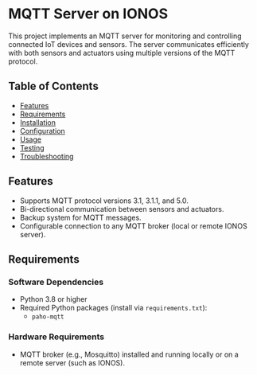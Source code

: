# MQTT Server on IONOS

This project implements an MQTT server for monitoring and controlling connected IoT devices and sensors. The server communicates efficiently with both sensors and actuators using multiple versions of the MQTT protocol.

## Table of Contents

- [Features](#features)
- [Requirements](#requirements)
- [Installation](#installation)
- [Configuration](#configuration)
- [Usage](#usage)
- [Testing](#testing)
- [Troubleshooting](#troubleshooting)

## Features

- Supports MQTT protocol versions 3.1, 3.1.1, and 5.0.
- Bi-directional communication between sensors and actuators.
- Backup system for MQTT messages.
- Configurable connection to any MQTT broker (local or remote IONOS server).

## Requirements

### Software Dependencies

- Python 3.8 or higher
- Required Python packages (install via `requirements.txt`):
  - `paho-mqtt`

### Hardware Requirements

- MQTT broker (e.g., Mosquitto) installed and running locally or on a remote server (such as IONOS).
